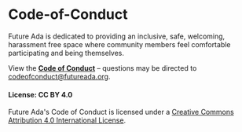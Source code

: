 # Code-of-Conduct
Future Ada is dedicated to providing an inclusive, safe, welcoming, harassment free space where community members feel comfortable participating and being themselves.

  View the __[Code of Conduct](codeofconduct.md)__ – questions may be directed to <codeofconduct@futureada.org>. 


#### License: CC BY 4.0
Future Ada's Code of Conduct is licensed under a [Creative Commons Attribution 4.0 International License](https://creativecommons.org/licenses/by/4.0/).

